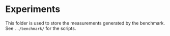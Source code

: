 # Experiments
This folder is used to store the measurements generated by the benchmark. See `../benchmark/` for the scripts.
